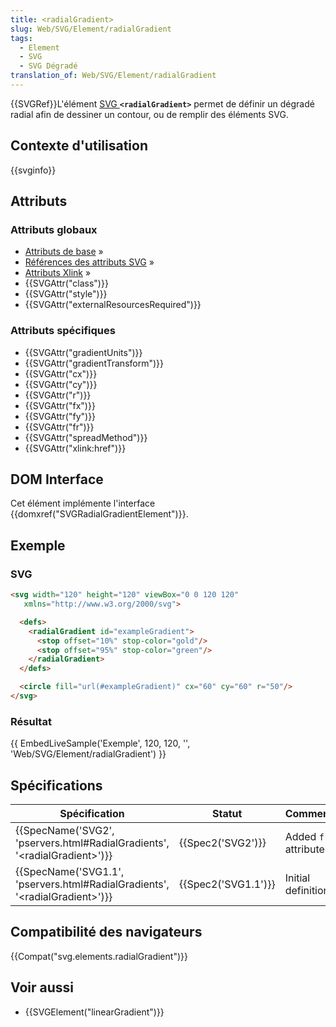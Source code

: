 ```yaml
---
title: <radialGradient>
slug: Web/SVG/Element/radialGradient
tags:
  - Element
  - SVG
  - SVG Dégradé
translation_of: Web/SVG/Element/radialGradient
---
```

{{SVGRef}}L'élément [SVG ](/fr/docs/Web/SVG)**`<radialGradient>`** permet de définir un dégradé radial afin de dessiner un contour, ou de remplir des éléments SVG.

## Contexte d'utilisation

{{svginfo}}

## Attributs

### Attributs globaux

- [Attributs de base](/fr/docs/Web/SVG/Attribute#Attributs_de_base) »
- [Références des attributs SVG](/fr/docs/Web/SVG/Attribute#Attributs_de_pr%C3%A9sentation) »
- [Attributs Xlink](/fr/docs/Web/SVG/Attribute#Attributs_XLink) »
- {{SVGAttr("class")}}
- {{SVGAttr("style")}}
- {{SVGAttr("externalResourcesRequired")}}

### Attributs spécifiques

- {{SVGAttr("gradientUnits")}}
- {{SVGAttr("gradientTransform")}}
- {{SVGAttr("cx")}}
- {{SVGAttr("cy")}}
- {{SVGAttr("r")}}
- {{SVGAttr("fx")}}
- {{SVGAttr("fy")}}
- {{SVGAttr("fr")}}
- {{SVGAttr("spreadMethod")}}
- {{SVGAttr("xlink:href")}}

## DOM Interface

Cet élément implémente l'interface {{domxref("SVGRadialGradientElement")}}.

## Exemple

### SVG

```html
<svg width="120" height="120" viewBox="0 0 120 120"
   xmlns="http://www.w3.org/2000/svg">

  <defs>
    <radialGradient id="exampleGradient">
      <stop offset="10%" stop-color="gold"/>
      <stop offset="95%" stop-color="green"/>
    </radialGradient>
  </defs>

  <circle fill="url(#exampleGradient)" cx="60" cy="60" r="50"/>
</svg>
```

### Résultat

{{ EmbedLiveSample('Exemple', 120, 120, '', 'Web/SVG/Element/radialGradient') }}

## Spécifications

| Spécification                                                                                                | Statut                   | Commentaire          |
| ------------------------------------------------------------------------------------------------------------ | ------------------------ | -------------------- |
| {{SpecName('SVG2', 'pservers.html#RadialGradients', '&lt;radialGradient&gt;')}}     | {{Spec2('SVG2')}} | Added `fr` attribute |
| {{SpecName('SVG1.1', 'pservers.html#RadialGradients', '&lt;radialGradient&gt;')}} | {{Spec2('SVG1.1')}} | Initial definition   |

## Compatibilité des navigateurs

{{Compat("svg.elements.radialGradient")}}

## Voir aussi

- {{SVGElement("linearGradient")}}
